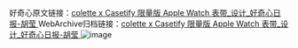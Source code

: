 好奇心原文链接：[colette x Casetify 限量版 Apple Watch 表带_设计_好奇心日报-胡莹 ](https://www.qdaily.com/articles/11268.html)
WebArchive归档链接：[colette x Casetify 限量版 Apple Watch 表带_设计_好奇心日报-胡莹 ](http://web.archive.org/web/20190623164115/https://www.qdaily.com/articles/11268.html)
![image](http://ww3.sinaimg.cn/large/007d5XDply1g3wgnq36kzj30u020zqbp)